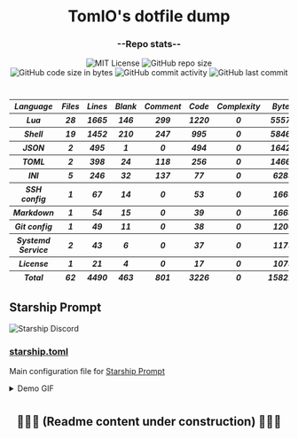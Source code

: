<h1 align="center">TomIO's dotfile dump</h1>
<div align="center">

### --Repo stats--
  ![MIT License](https://img.shields.io/github/license/TomJo2000/.dotfiles?color=B7208F&label=License%3A&style=for-the-badge)
  ![GitHub repo size](https://img.shields.io/github/repo-size/TomJo2000/.dotfiles?color=0759B6&logo=Github&style=for-the-badge)<br>
  ![GitHub code size in bytes](https://img.shields.io/github/languages/code-size/TomJo2000/.dotfiles?color=0C8167&style=flat-square)
  ![GitHub commit activity](https://img.shields.io/github/commit-activity/w/TomJo2000/.dotfiles?color=FBF6FD&label=Commits%3A&logo=GitHub)
  ![GitHub last commit](https://img.shields.io/github/last-commit/TomJo2000/.dotfiles?color=4EAF26&logo=github)
</div>

<h1><em></em></h1> <!-- thin separator -->

<h5><div align=center>
<!--loc-start-->
<!-- this section has been automatically generated by readme_stats.sh -->
  <table id="scc-table">
    <thead>
      <tr><th>Language</th><th>Files</th><th>Lines</th><th>Blank</th><th>Comment</th><th>Code</th><th>Complexity</th><th>Bytes</th></tr>
    </thead><tbody>
      <tr><th>Lua</th><th>28</th><th>1665</th><th>146</th><th>299</th><th>1220</th><th>0</th><th>55578</th></tr>
      <tr><th>Shell</th><th>19</th><th>1452</th><th>210</th><th>247</th><th>995</th><th>0</th><th>58464</th></tr>
      <tr><th>JSON</th><th>2</th><th>495</th><th>1</th><th>0</th><th>494</th><th>0</th><th>16428</th></tr>
      <tr><th>TOML</th><th>2</th><th>398</th><th>24</th><th>118</th><th>256</th><th>0</th><th>14664</th></tr>
      <tr><th>INI</th><th>5</th><th>246</th><th>32</th><th>137</th><th>77</th><th>0</th><th>6289</th></tr>
      <tr><th>SSH config</th><th>1</th><th>67</th><th>14</th><th>0</th><th>53</th><th>0</th><th>1669</th></tr>
      <tr><th>Markdown</th><th>1</th><th>54</th><th>15</th><th>0</th><th>39</th><th>0</th><th>1669</th></tr>
      <tr><th>Git config</th><th>1</th><th>49</th><th>11</th><th>0</th><th>38</th><th>0</th><th>1206</th></tr>
      <tr><th>Systemd Service</th><th>2</th><th>43</th><th>6</th><th>0</th><th>37</th><th>0</th><th>1175</th></tr>
      <tr><th>License</th><th>1</th><th>21</th><th>4</th><th>0</th><th>17</th><th>0</th><th>1073</th></tr>
    </tbody><tfoot>
      <tr><th>Total</th><th>62</th><th>4490</th><th>463</th><th>801</th><th>3226</th><th>0</th><th>158215</th></tr>
    </tfoot>
  </table>
<!--loc-end-->
</div></h5>

<!--
### Units
- ##### [`autostart`]()
- ##### [`btop`]()
- ##### [`foot`]()
- ##### [`git`]()
- ##### [`keepassxc`]()
- ##### [`neofetch`]()
- ##### [`nvim`]()
- ##### [`ssh`]()
- ##### [`starship`]()
- ##### [`tmux`]()
- ##### [`vscode`]()
- ##### [`zsh`]()
-->

## Starship Prompt

![Starship Discord](https://img.shields.io/discord/567163873606500352?color=%235865F2&label=Starship%20Discord&logo=Discord)

### [starship.toml](.config/starship.toml)

Main configuration file for [Starship Prompt](https://starship.rs/)

<details><summary>Demo GIF</summary>

![Demo GIF showing some theme](documentation/prompt_demo.gif)

</details>

<h1><em></em></h1> <!-- thin separator -->

<h2 align="center">🚧🚧🚧 (Readme content under construction) 🚧🚧🚧</h2>

<!-- vim: set ft=markdown et ff=unix tw=2 sw=2  -->


